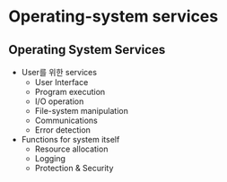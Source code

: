 # Operating-system services

## Operating System Services

- User를 위한 services
	- User Interface
	- Program execution
	- I/O operation
	- File-system manipulation
	- Communications
	- Error detection
- Functions for system itself
	- Resource allocation
	- Logging
	- Protection & Security

